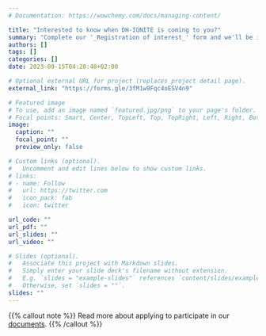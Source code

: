 ```yaml
---
# Documentation: https://wowchemy.com/docs/managing-content/

title: "Interested to know when DH-IGNITE is coming to you?"
summary: "Complete our '_Registration of interest_' form and we'll be in touch when there's an event near you!"
authors: []
tags: []
categories: []
date: 2023-09-15T04:28:48+02:00

# Optional external URL for project (replaces project detail page).
external_link: "https://forms.gle/3fM1w9Fqc4oESV4n9"

# Featured image
# To use, add an image named `featured.jpg/png` to your page's folder.
# Focal points: Smart, Center, TopLeft, Top, TopRight, Left, Right, BottomLeft, Bottom, BottomRight.
image:
  caption: ""
  focal_point: ""
  preview_only: false

# Custom links (optional).
#   Uncomment and edit lines below to show custom links.
# links:
# - name: Follow
#   url: https://twitter.com
#   icon_pack: fab
#   icon: twitter

url_code: ""
url_pdf: ""
url_slides: ""
url_video: ""

# Slides (optional).
#   Associate this project with Markdown slides.
#   Simply enter your slide deck's filename without extension.
#   E.g. `slides = "example-slides"` references `content/slides/example-slides.md`.
#   Otherwise, set `slides = ""`.
slides: ""
---
```

{{% callout note %}}
Read more about applying to participate in our [documents](docs/participation/).
{{% /callout %}}

